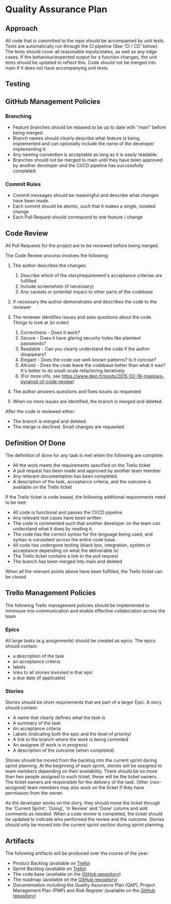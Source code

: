 # Quality Assurance Plan

## Approach
All code that is committed to the repo should be accompanied by unit tests. Tests are automatically run through the CI pipeline (See 'CI / CD' below). The tests should cover all reasonable inputs/states, as well as any edge cases. If the behaviour/expected output for a function changes, the unit tests should be updated to reflect this. Code should not be merged into main if it does not have accompanying unit tests. 

## Testing

## GitHub Management Policies
### Branching
- Feature branches should be rebased to be up to date with "main" before being merged.
- Branch names should clearly describe what feature is being implemented and can optionally include the name of the developer implementing it.
- Any naming convention is acceptable as long as it is easily readable. 
- Branches should not be merged to main until they have been approved by another developer and the CI/CD pipeline has successfully completed.

### Commit Rules
- Commit messages should be meaningful and describe what changes have been made.
- Each commit should be atomic, such that it makes a single, isolated change
- Each Pull Request should correspond to one feature / change

## Code Review

All Pull Requests for the project are to be reviewed before being merged.

The Code Review process involves the following:
1. The author describes the changes:
    1. Describe which of the story/requirement's acceptance criterias are fulfilled
    2. Include screenshots (if necessary)
    3. Any caveats or potential impact to other parts of the codebase

2. If necessary the author demonstrates and describes the code to the reviewer

4. The reviewer identifies issues and asks questions about the code. Things to look at (in order)
    1. Correctness - Does it work?
    2. Secure - Does it have glaring security holes like plaintext passwords?
    3. Readable - Can you clearly understand the code if the author disappears?
    4. Elegant - Does the code use well-known patterns? Is it concise?
    5. Altruist - Does the code leave the codebase better than what it was? It's better to do small-scale refactoring iteratively.
    6. (For more info, see https://www.dein.fr/posts/2015-02-18-maslows-pyramid-of-code-review)

4. The author answers questions and fixes issues as requested

6. When no more issues are identified, the branch is merged and deleted.

After the code is reviewed either:
- The branch is merged and deleted.
- The merge is declined. Small changes are requested

## Definition Of Done

The definition of done for any task is met when the following are complete:

* All the work meets the requirements specified on the Trello ticket
* A pull request has been made and approved by another team member
* Any relevant documentation has been completed.
* A description of the task, acceptance criteria, and the outcome is available on the Trello ticket

If the Trello ticket is code based, the following additional requirements need to be met:

* All code is functional and passes the CI/CD pipeline
* Any relevant test cases have been written
* The code is commented such that another developer on the team can understand what it does by reading it.
* The code has the correct syntax for the language being used, and syntax is consistent across the entire code base.
* All code has undergone testing (black box, integration, system or acceptance depending on what the deliverable is)	
* The Trello ticket contains a link to the pull request 
* The branch has been merged into main and deleted

When all the relevant points above have been fulfilled, the Trello ticket can be closed

## Trello Management Policies 
The following Trello management policies should be implemented to minimuse mis-communication and enable effective collaboration across the team

### Epics
All large tasks (e.g assignments) should be created as epics. The epics should contain:
* a description of the task
* an acceptance criteria
* labels
* links to all stories invovled in that epic
* a due date (if applicable)

### Stories
Stories should be short requirements that are part of a larger Epic. A story should contain:
* A name that clearly defines what the task is
* A summary of the task
* An acceptance criteria
* Labels (indicating both the epic and the level of priority)
* A link to the branch where the work is being commited 
* An assignee (if work is in progress) 
* A description of the outcome (when completed)

Stories should be moved from the backlog into the current sprint during sprint planning. At the beginning of each sprint, stories will be assigned to team members depending on their availability. There should be no more than two people assigned to each ticket, these will be the ticket owners. The ticket owners are responsible for the delivery of the task. Other (non-assigned) team members may also work on the ticket if they have permission from the owner.

As the developer works on the story, they should move the ticket through the 'Current Sprint', 'Doing', 'In Review' and 'Done' colums and add comments as needed. When a code review is completed, the ticket should be updated to indicate who performed the review and the outcome. Stories should only be moved into the current sprint section during sprint planning. 

## Artifacts
The following artifacts will be produced over the course of the year:
* Product Backlog (available on [Trello](https://trello.com/b/q6F86G6q/tornelo-scoresheet-app))
* Sprint Backlog (available on [Trello](https://trello.com/b/q6F86G6q/tornelo-scoresheet-app))
* The code base (available on the [GitHub repository](https://github.com/chessworld/scoresheet-app))
* The roadmap (available on the [GitHub repository](https://github.com/chessworld/scoresheet-app))
* Documentation including the Quality Assurance Plan (QAP), Project Management Plan (PMP) and Risk Register (available on the [GitHub repository](https://github.com/chessworld/scoresheet-app))


